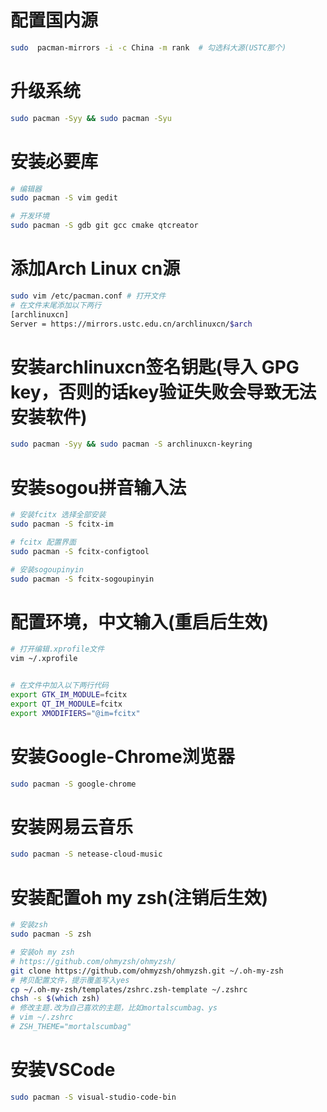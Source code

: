 # 配置国内源
```sh
sudo  pacman-mirrors -i -c China -m rank  # 勾选科大源(USTC那个)
```

# 升级系统
```sh
sudo pacman -Syy && sudo pacman -Syu
```

# 安装必要库
```sh
# 编辑器
sudo pacman -S vim gedit

# 开发环境
sudo pacman -S gdb git gcc cmake qtcreator
```

# 添加Arch Linux cn源
```sh
sudo vim /etc/pacman.conf # 打开文件
# 在文件末尾添加以下两行
[archlinuxcn]
Server = https://mirrors.ustc.edu.cn/archlinuxcn/$arch
```

# 安装archlinuxcn签名钥匙(导入 GPG key，否则的话key验证失败会导致无法安装软件)
```sh
sudo pacman -Syy && sudo pacman -S archlinuxcn-keyring
```

# 安装sogou拼音输入法
```sh
# 安装fcitx 选择全部安装
sudo pacman -S fcitx-im

# fcitx 配置界面
sudo pacman -S fcitx-configtool

# 安装sogoupinyin
sudo pacman -S fcitx-sogoupinyin
```

# 配置环境，中文输入(重启后生效)
```sh
# 打开编辑.xprofile文件
vim ~/.xprofile


# 在文件中加入以下两行代码
export GTK_IM_MODULE=fcitx
export QT_IM_MODULE=fcitx
export XMODIFIERS="@im=fcitx"
```

# 安装Google-Chrome浏览器
```sh
sudo pacman -S google-chrome
```

# 安装网易云音乐
```sh
sudo pacman -S netease-cloud-music
```

# 安装配置oh my zsh(注销后生效)
```sh
# 安装zsh
sudo pacman -S zsh

# 安装oh my zsh
# https://github.com/ohmyzsh/ohmyzsh/
git clone https://github.com/ohmyzsh/ohmyzsh.git ~/.oh-my-zsh
# 拷贝配置文件，提示覆盖写入yes
cp ~/.oh-my-zsh/templates/zshrc.zsh-template ~/.zshrc
chsh -s $(which zsh)
# 修改主题.改为自己喜欢的主题，比如mortalscumbag、ys
# vim ~/.zshrc
# ZSH_THEME="mortalscumbag"
```

# 安装VSCode
```sh
sudo pacman -S visual-studio-code-bin
```
